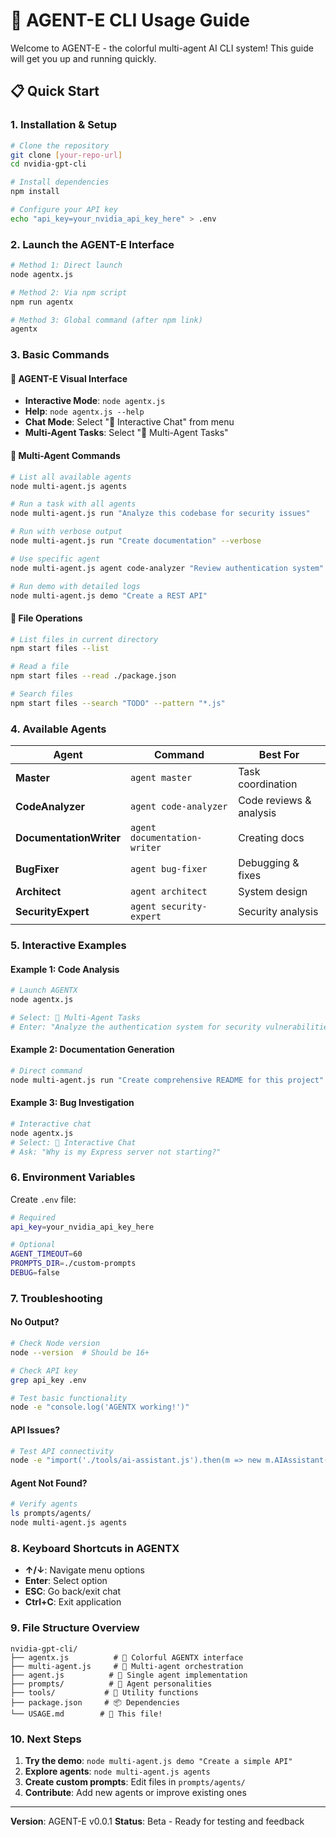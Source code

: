 # 🚀 AGENT-E CLI Usage Guide

Welcome to AGENT-E - the colorful multi-agent AI CLI system! This guide will get you up and running quickly.

## 📋 Quick Start

### 1. Installation & Setup
```bash
# Clone the repository
git clone [your-repo-url]
cd nvidia-gpt-cli

# Install dependencies
npm install

# Configure your API key
echo "api_key=your_nvidia_api_key_here" > .env
```

### 2. Launch the AGENT-E Interface
```bash
# Method 1: Direct launch
node agentx.js

# Method 2: Via npm script
npm run agentx

# Method 3: Global command (after npm link)
agentx
```

### 3. Basic Commands

#### 🎨 AGENT-E Visual Interface
- **Interactive Mode**: `node agentx.js`
- **Help**: `node agentx.js --help`
- **Chat Mode**: Select "🚀 Interactive Chat" from menu
- **Multi-Agent Tasks**: Select "🤖 Multi-Agent Tasks"

#### 🔧 Multi-Agent Commands
```bash
# List all available agents
node multi-agent.js agents

# Run a task with all agents
node multi-agent.js run "Analyze this codebase for security issues"

# Run with verbose output
node multi-agent.js run "Create documentation" --verbose

# Use specific agent
node multi-agent.js agent code-analyzer "Review authentication system"

# Run demo with detailed logs
node multi-agent.js demo "Create a REST API"
```

#### 📁 File Operations
```bash
# List files in current directory
npm start files --list

# Read a file
npm start files --read ./package.json

# Search files
npm start files --search "TODO" --pattern "*.js"
```

### 4. Available Agents

| Agent | Command | Best For |
|-------|---------|----------|
| **Master** | `agent master` | Task coordination |
| **CodeAnalyzer** | `agent code-analyzer` | Code reviews & analysis |
| **DocumentationWriter** | `agent documentation-writer` | Creating docs |
| **BugFixer** | `agent bug-fixer` | Debugging & fixes |
| **Architect** | `agent architect` | System design |
| **SecurityExpert** | `agent security-expert` | Security analysis |

### 5. Interactive Examples

#### Example 1: Code Analysis
```bash
# Launch AGENTX
node agentx.js

# Select: 🤖 Multi-Agent Tasks
# Enter: "Analyze the authentication system for security vulnerabilities"
```

#### Example 2: Documentation Generation
```bash
# Direct command
node multi-agent.js run "Create comprehensive README for this project"
```

#### Example 3: Bug Investigation
```bash
# Interactive chat
node agentx.js
# Select: 🚀 Interactive Chat
# Ask: "Why is my Express server not starting?"
```

### 6. Environment Variables

Create `.env` file:
```bash
# Required
api_key=your_nvidia_api_key_here

# Optional
AGENT_TIMEOUT=60
PROMPTS_DIR=./custom-prompts
DEBUG=false
```

### 7. Troubleshooting

#### No Output?
```bash
# Check Node version
node --version  # Should be 16+

# Check API key
grep api_key .env

# Test basic functionality
node -e "console.log('AGENTX working!')"
```

#### API Issues?
```bash
# Test API connectivity
node -e "import('./tools/ai-assistant.js').then(m => new m.AIAssistant().testConnection())"
```

#### Agent Not Found?
```bash
# Verify agents
ls prompts/agents/
node multi-agent.js agents
```

### 8. Keyboard Shortcuts in AGENTX

- **↑/↓**: Navigate menu options
- **Enter**: Select option
- **ESC**: Go back/exit chat
- **Ctrl+C**: Exit application

### 9. File Structure Overview

```
nvidia-gpt-cli/
├── agentx.js          # 🎨 Colorful AGENTX interface
├── multi-agent.js     # 🤖 Multi-agent orchestration
├── agent.js          # 🧠 Single agent implementation
├── prompts/          # 📝 Agent personalities
├── tools/           # 🔧 Utility functions
├── package.json     # 📦 Dependencies
└── USAGE.md        # 📖 This file!
```

### 10. Next Steps

1. **Try the demo**: `node multi-agent.js demo "Create a simple API"`
2. **Explore agents**: `node multi-agent.js agents`
3. **Create custom prompts**: Edit files in `prompts/agents/`
4. **Contribute**: Add new agents or improve existing ones

---

**Version**: AGENT-E v0.0.1
**Status**: Beta - Ready for testing and feedback